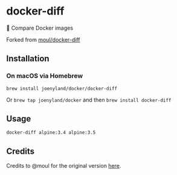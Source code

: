 # docker-diff

:whale: Compare Docker images

Forked from [moul/docker-diff][upstream-repo]

## Installation

### On macOS via Homebrew

`brew install joenyland/docker/docker-diff`

Or `brew tap joenyland/docker` and then `brew install docker-diff`

## Usage

```
docker-diff alpine:3.4 alpine:3.5
```

## Credits

Credits to @moul for the original version [here][upstream-repo].

[upstream-repo]: https://github.com/moul/docker-diff
